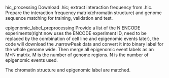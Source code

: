 hic_processing
Download .hic; extract interaction frequency from .hic. Prepare the interaction frequency matrix(chromatin structure) and genome sequence matching for training, validation and test.

epigenomic_label_preprocessing
Provide a list of the N ENCODE experiments(right now uses the ENCODE experiment ID, need to be replaced by the combination of cell line and epigenomic events later), the code will download the .narrowPeak data and convert it into binary label for the whole genome wide. Then merge all epigenomic event labels as an M*N matrix. M is the number of genome regions. N is the number of epigenomic events used.

The chromatin structure and epigenomic label are matched.
